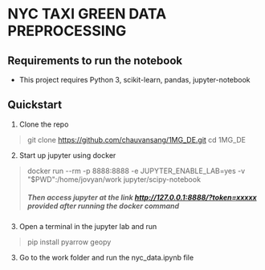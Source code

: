 NYC TAXI GREEN DATA PREPROCESSING
======

## Requirements to run the notebook

 - This project requires Python 3, scikit-learn, pandas, jupyter-notebook

## Quickstart
1. Clone the repo
> git clone https://github.com/chauvansang/1MG_DE.git
> cd 1MG_DE

2. Start up jupyter using docker
> docker run --rm -p 8888:8888 -e JUPYTER_ENABLE_LAB=yes -v "$PWD":/home/jovyan/work jupyter/scipy-notebook
> ##### Then access jupyter at the link http://127.0.0.1:8888/?token=xxxxx provided after running the docker command

3. Open a terminal in the jupyter lab and run
> pip install pyarrow geopy

3. Go to the work folder and run the nyc_data.ipynb file
